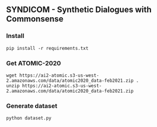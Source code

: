 ## SYNDICOM - Synthetic Dialogues with Commonsense

### Install

    pip install -r requirements.txt

### Get ATOMIC-2020

    wget https://ai2-atomic.s3-us-west-2.amazonaws.com/data/atomic2020_data-feb2021.zip .
    unzip https://ai2-atomic.s3-us-west-2.amazonaws.com/data/atomic2020_data-feb2021.zip

### Generate dataset

    python dataset.py
